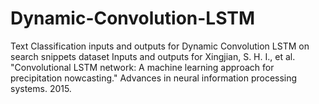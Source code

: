 # Dynamic-Convolution-LSTM
Text Classification inputs and outputs for Dynamic Convolution LSTM on search snippets dataset 
Inputs and outputs for Xingjian, S. H. I., et al. 
"Convolutional LSTM network: A machine learning approach for precipitation nowcasting."
Advances in neural information processing systems. 2015.
